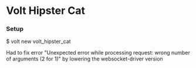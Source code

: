 # Volt Hipster Cat

### Setup

$ volt new volt_hipster_cat

Had to fix error "Unexpected error while processing request: wrong number of arguments (2 for 1)"
by lowering the websocket-driver version